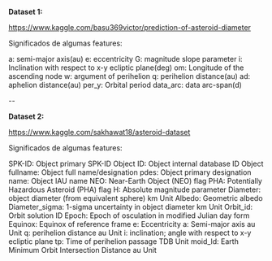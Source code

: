 **Dataset 1:**

https://www.kaggle.com/basu369victor/prediction-of-asteroid-diameter

Significados de algumas features:



a: semi-major axis(au)
e: eccentricity
G: magnitude slope parameter
i: Inclination with respect to x-y ecliptic plane(deg)
om: Longitude of the ascending node
w: argument of perihelion
q: perihelion distance(au)
ad: aphelion distance(au)
per_y: Orbital period
data_arc: data arc-span(d)

--

**Dataset 2:**

https://www.kaggle.com/sakhawat18/asteroid-dataset

Significados de algumas features:



SPK-ID: Object primary SPK-ID
Object ID: Object internal database ID
Object fullname: Object full name/designation
pdes: Object primary designation
name: Object IAU name
NEO: Near-Earth Object (NEO) flag
PHA: Potentially Hazardous Asteroid (PHA) flag
H: Absolute magnitude parameter
Diameter: object diameter (from equivalent sphere) km Unit
Albedo: Geometric albedo
Diameter_sigma: 1-sigma uncertainty in object diameter km Unit
Orbit_id: Orbit solution ID
Epoch: Epoch of osculation in modified Julian day form
Equinox: Equinox of reference frame
e: Eccentricity
a: Semi-major axis au Unit
q: perihelion distance au Unit
i: inclination; angle with respect to x-y ecliptic plane
tp: Time of perihelion passage TDB Unit
moid_ld: Earth Minimum Orbit Intersection Distance au Unit
